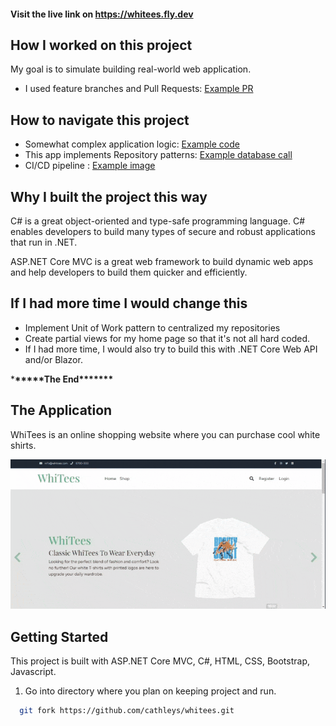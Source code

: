 #### Visit the live link on **https://whitees.fly.dev**

## How I worked on this project

My goal is to simulate building real-world web application.

- I used feature branches and Pull Requests: [Example PR](https://github.com/cathleys/whitees/pull/7)

## How to navigate this project

- Somewhat complex application logic: [Example code](https://github.com/cathleys/whitees/blob/order-page/Repositories/ShoppingCart.cs)
- This app implements Repository patterns: [Example database call](https://github.com/cathleys/whitees/blob/order-page/Repositories/ShirtRepository.cs)
- CI/CD pipeline : [Example image](wwwroot/assets/img/cd.JPG)

## Why I built the project this way

C# is a great object-oriented and type-safe programming language. C# enables developers to build many types of secure and robust applications that run in .NET.

ASP.NET Core MVC is a great web framework to build dynamic web apps and help developers to build them quicker and efficiently.

## If I had more time I would change this

- Implement Unit of Work pattern to centralized my repositories
- Create partial views for my home page so that it's not all hard coded.
- If I had more time, I would also try to build this with .NET Core Web API and/or Blazor.

\***\*\*\*\*\***The End\***\*\*\*\*\*\***

## The Application

WhiTees is an online shopping website where you can purchase cool white shirts.

![The running application](wwwroot/assets/img/whitees.gif)

## Getting Started

This project is built with ASP.NET Core MVC, C#, HTML, CSS, Bootstrap, Javascript.

1. Go into directory where you plan on keeping project and run.

```bash
  git fork https://github.com/cathleys/whitees.git
```
